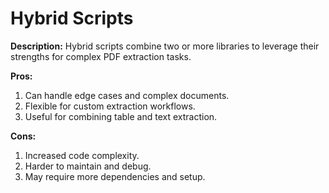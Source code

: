 # Hybrid Scripts

**Description:**
Hybrid scripts combine two or more libraries to leverage their strengths for complex PDF extraction tasks.

**Pros:**
1. Can handle edge cases and complex documents.
2. Flexible for custom extraction workflows.
3. Useful for combining table and text extraction.

**Cons:**
1. Increased code complexity.
2. Harder to maintain and debug.
3. May require more dependencies and setup.